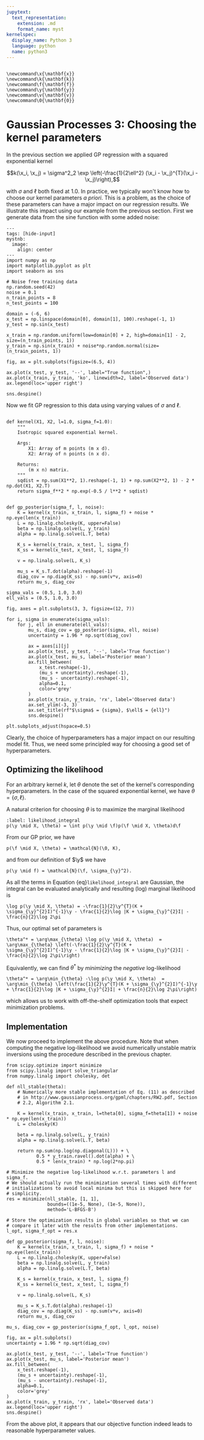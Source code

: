 ```yaml
---
jupytext:
  text_representation:
    extension: .md
    format_name: myst
kernelspec:
  display_name: Python 3
  language: python
  name: python3
---
```


```{math}

\newcommand\x{\mathbf{x}}
\newcommand\k{\mathbf{k}}
\newcommand\f{\mathbf{f}}
\newcommand\y{\mathbf{y}}
\newcommand\v{\mathbf{v}}
\newcommand\0{\mathbf{0}}
```

# Gaussian Processes 3: Choosing the kernel parameters

In the previous section we applied GP regression with a squared exponential kernel

$$k(\x_i, \x_j) = \sigma^2_2 \exp \left(-\frac{1}{2\ell^2} (\x_i - \x_j)^{T}(\x_i - \x_j)\right),$$

with $\sigma$ and $\ell$ both fixed at 1.0. In practice, we typically won't know how to choose our kernel parameters _a priori_. This is a problem, as the choice of these parameters can have a major impact on our regression results. We illustrate this impact using our example from the previous section. First we generate data from the sine function with some added noise:

```{code-cell} ipython3
---
tags: [hide-input]
mystnb:
  image:
    align: center
---
import numpy as np
import matplotlib.pyplot as plt
import seaborn as sns

# Noise free training data
np.random.seed(42)
noise = 0.1
n_train_points = 8
n_test_points = 100

domain = (-6, 6)
x_test = np.linspace(domain[0], domain[1], 100).reshape(-1, 1)
y_test = np.sin(x_test) 

x_train = np.random.uniform(low=domain[0] + 2, high=domain[1] - 2, size=(n_train_points, 1))
y_train = np.sin(x_train) + noise*np.random.normal(size=(n_train_points, 1))

fig, ax = plt.subplots(figsize=(6.5, 4))

ax.plot(x_test, y_test, '--', label="True function",)
ax.plot(x_train, y_train, 'ko', linewidth=2, label='Observed data')
ax.legend(loc='upper right')

sns.despine()
```

Now we fit GP regression to this data using varying values of $\sigma$ and $\ell$.

```{code-cell} ipython3

def kernel(X1, X2, l=1.0, sigma_f=1.0):
    """
    Isotropic squared exponential kernel.
    
    Args:
        X1: Array of m points (m x d).
        X2: Array of n points (n x d).

    Returns:
        (m x n) matrix.
    """
    sqdist = np.sum(X1**2, 1).reshape(-1, 1) + np.sum(X2**2, 1) - 2 * np.dot(X1, X2.T)
    return sigma_f**2 * np.exp(-0.5 / l**2 * sqdist)


def gp_posterior(sigma_f, l, noise):
    K = kernel(x_train, x_train, l, sigma_f) + noise * np.eye(len(x_train))
    L = np.linalg.cholesky(K, upper=False)
    beta = np.linalg.solve(L, y_train)
    alpha = np.linalg.solve(L.T, beta)

    K_s = kernel(x_train, x_test, l, sigma_f)
    K_ss = kernel(x_test, x_test, l, sigma_f)

    v = np.linalg.solve(L, K_s)

    mu_s = K_s.T.dot(alpha).reshape(-1)
    diag_cov = np.diag(K_ss) - np.sum(v*v, axis=0)
    return mu_s, diag_cov

sigma_vals = (0.5, 1.0, 3.0)
ell_vals = (0.5, 1.0, 3.0)

fig, axes = plt.subplots(3, 3, figsize=(12, 7))

for i, sigma in enumerate(sigma_vals):
    for j, ell in enumerate(ell_vals):
        mu_s, diag_cov = gp_posterior(sigma, ell, noise)
        uncertainty = 1.96 * np.sqrt(diag_cov)

        ax = axes[i][j]
        ax.plot(x_test, y_test, '--', label='True function')
        ax.plot(x_test, mu_s, label='Posterior mean')
        ax.fill_between(
            x_test.reshape(-1),
            (mu_s + uncertainty).reshape(-1),
            (mu_s - uncertainty).reshape(-1),
            alpha=0.1,
            color='grey'
        )
        ax.plot(x_train, y_train, 'rx', label='Observed data')
        ax.set_ylim(-3, 3)
        ax.set_title(rf"$\sigma$ = {sigma}, $\ell$ = {ell}")
        sns.despine()

plt.subplots_adjust(hspace=0.5)
```

Clearly, the choice of hyperparameters has a major impact on our resulting model fit. Thus, we need some principled way for choosing a good set of hyperparameters.

## Optimizing the likelihood

For an arbitrary kernel $k$, let $\theta$ denote the set of the kernel's corresponding hyperparameters. In the case of the squared exponential kernel, we have $\theta = \{\sigma, \ell\}$.

A natural criterion for choosing $\theta$ is to maximize the marginal likelihood

```{math}
:label: likelihood_integral
p(\y \mid X, \theta) = \int p(\y \mid \f)p(\f \mid X, \theta)d\f
```

From our GP prior, we have

```{math}
p(\f \mid X, \theta) = \mathcal{N}(\0, K),
```

and from our definition of $\y$ we have

```{math}
p(\y \mid f) = \mathcal{N}(\f, \sigma_{\y}^2).
```

As all the terms in Equation {eq}`likelihood_integral` are Gaussian, the integral can be evaluated analytically and resulting (log) marginal likelihood is

```{math}
\log p(\y \mid X, \theta) = -\frac{1}{2}\y^{T}(K + \sigma_{\y}^{2}I)^{-1}\y - \frac{1}{2}\log |K + \sigma_{\y}^{2}I| - \frac{n}{2}\log 2\pi
```

Thus, our optimal set of parameters is 

```{math}
\theta^* = \arg\max_{\theta} \log p(\y \mid X, \theta)  = \arg\max_{\theta} \left(-\frac{1}{2}\y^{T}(K + \sigma_{\y}^{2}I)^{-1}\y - \frac{1}{2}\log |K + \sigma_{\y}^{2}I| - \frac{n}{2}\log 2\pi\right)
```

Equivalently, we can find $\theta^*$ by _minimizing_ the _negative_ log-likelihood

```{math}
\theta^* = \arg\min_{\theta} -\log p(\y \mid X, \theta)  = \arg\min_{\theta} \left(\frac{1}{2}\y^{T}(K + \sigma_{\y}^{2}I)^{-1}\y + \frac{1}{2}\log |K + \sigma_{\y}^{2}I| + \frac{n}{2}\log 2\pi\right)
```

which allows us to work with off-the-shelf optimization tools that expect minimization problems.

## Implementation

We now proceed to implement the above procedure. Note that when computing the negative log-likelihood we avoid numerically unstable matrix inversions using the procedure described in the previous chapter.

```{code-cell} ipython3
from scipy.optimize import minimize
from scipy.linalg import solve_triangular
from numpy.linalg import cholesky, det

def nll_stable(theta):
    # Numerically more stable implementation of Eq. (11) as described
    # in http://www.gaussianprocess.org/gpml/chapters/RW2.pdf, Section
    # 2.2, Algorithm 2.1.

    K = kernel(x_train, x_train, l=theta[0], sigma_f=theta[1]) + noise * np.eye(len(x_train))
    L = cholesky(K)

    beta = np.linalg.solve(L, y_train)
    alpha = np.linalg.solve(L.T, beta)
    
    return np.sum(np.log(np.diagonal(L))) + \
           0.5 * y_train.ravel().dot(alpha) + \
           0.5 * len(x_train) * np.log(2*np.pi)

# Minimize the negative log-likelihood w.r.t. parameters l and sigma_f.
# We should actually run the minimization several times with different
# initializations to avoid local minima but this is skipped here for
# simplicity.
res = minimize(nll_stable, [1, 1], 
               bounds=((1e-5, None), (1e-5, None)),
               method='L-BFGS-B')

# Store the optimization results in global variables so that we can
# compare it later with the results from other implementations.
l_opt, sigma_f_opt = res.x

def gp_posterior(sigma_f, l, noise):
    K = kernel(x_train, x_train, l, sigma_f) + noise * np.eye(len(x_train))
    L = np.linalg.cholesky(K, upper=False)
    beta = np.linalg.solve(L, y_train)
    alpha = np.linalg.solve(L.T, beta)

    K_s = kernel(x_train, x_test, l, sigma_f)
    K_ss = kernel(x_test, x_test, l, sigma_f)

    v = np.linalg.solve(L, K_s)

    mu_s = K_s.T.dot(alpha).reshape(-1)
    diag_cov = np.diag(K_ss) - np.sum(v*v, axis=0)
    return mu_s, diag_cov

mu_s, diag_cov = gp_posterior(sigma_f_opt, l_opt, noise)

fig, ax = plt.subplots()
uncertainty = 1.96 * np.sqrt(diag_cov)

ax.plot(x_test, y_test, '--', label='True function')
ax.plot(x_test, mu_s, label='Posterior mean')
ax.fill_between(
    x_test.reshape(-1),
    (mu_s + uncertainty).reshape(-1),
    (mu_s - uncertainty).reshape(-1),
    alpha=0.1,
    color='grey'
)
ax.plot(x_train, y_train, 'rx', label='Observed data')
ax.legend(loc='upper right')
sns.despine()
```

From the above plot, it appears that our objective function indeed leads to reasonable hyperparameter values.